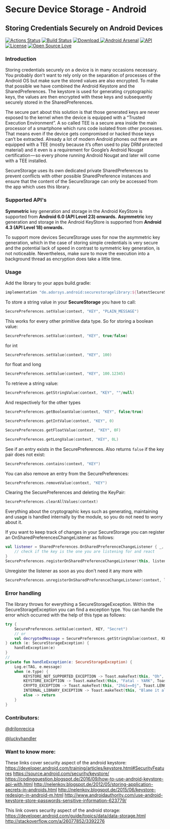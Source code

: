 # Secure Device Storage - Android

## Storing Credentials Securely on Android Devices

[![Actions Status](https://github.com/adorsys/secure-storage-android/workflows/SecureStorage%20Github%20Actions%20CI/badge.svg)](https://github.com/adorsys/secure-storage-android/actions)
[![Build Status](https://travis-ci.org/adorsys/secure-storage-android.svg?branch=master)](https://travis-ci.org/adorsys/secure-storage-android)
[![Download](https://api.bintray.com/packages/andev/adorsys/securestoragelibrary/images/download.svg) ](https://bintray.com/andev/adorsys/securestoragelibrary/_latestVersion) 
[![Android Arsenal](https://img.shields.io/badge/Android%20Arsenal-Secure%20Storage%20Android-blue.svg?style=flat)](https://android-arsenal.com/details/1/5648)
[![API](https://img.shields.io/badge/API-18%2B-blue.svg?style=flat)](https://android-arsenal.com/api?level=18)
[![License](https://img.shields.io/badge/License-Apache%202.0-blue.svg)](https://opensource.org/licenses/Apache-2.0) 
[![Open Source Love](https://badges.frapsoft.com/os/v1/open-source.svg?v=103)](https://github.com/ellerbrock/open-source-badges/)



### Introduction

Storing credentials securely on a device is in many occasions necessary. You probably don't want to rely only on the separation of processes of the Android OS but make sure the stored values are also encrypted.
To make that possible we have combined the Android Keystore and the SharedPreferences. The keystore is used for generating cryptographic keys, the values are then encrypted with these keys and subsequently securely stored in the SharedPreferences.

The secure part about this solution is that those generated keys are never exposed to the kernel when the device is equipped with a “Trusted Execution Environment”. A so called TEE is a secure area inside the main processor of a smartphone which runs code isolated from other processes. That means even if the device gets compromised or hacked those keys can’t be extracted. Already a lot of modern Android phones out there are equipped with a TEE (mostly because it’s often used to play DRM protected material) and it even is a requirement for Google’s Android Nougat certification — so every phone running Android Nougat and later will come with a TEE installed.

SecureStorage uses its own dedicated private SharedPreferences to prevent conflicts with other possible SharedPreference instances and ensure that the content of the SecureStorage can only be accessed from the app which uses this library.

### Supported API's

__Symmetric__ key generation and storage in the Android KeyStore is supported from __Android 6.0 (API Level 23) onwards.__
__Asymmetric__ key generation and storage in the Android KeyStore is supported from __Android 4.3 (API Level 18) onwards.__

To support more devices SecureStorage uses for now the asymmetric key generation, which in the case of storing simple credentials is very secure and the potential lack of speed in contrast to symmetric key generation, is not noticeable. Nevertheless, make sure to move the execution into a background thread as encryption does take a little time.

### Usage

Add the library to your apps build.gradle:

```groovy
implementation "de.adorsys.android:securestoragelibrary:${latestSecureStorageVersion}"
```

To store a string value in your __SecureStorage__ you have to call:
```kotlin
SecurePreferences.setValue(context, "KEY", "PLAIN_MESSAGE")
```

This works for every other primitive data type. So for storing a boolean value:
```kotlin
SecurePreferences.setValue(context, "KEY", true/false)
```

for int
```kotlin
SecurePreferences.setValue(context, "KEY", 100)
```

for float and long
```kotlin
SecurePreferences.setValue(context, "KEY", 100.12345)
```

To retrieve a string value:
```kotlin
SecurePreferences.getStringValue(context, "KEY", ""/null)
```

And respectively for the other types
```kotlin
SecurePreferences.getBooleanValue(context, "KEY", false/true)
```
```kotlin
SecurePreferences.getIntValue(context, "KEY", 0)
```
```kotlin
SecurePreferences.getFloatValue(context, "KEY", 0F)
```
```kotlin
SecurePreferences.getLongValue(context, "KEY", 0L)
```

See if an entry exists in the SecurePreferences. Also returns `false` if the key pair does not exist:
```kotlin
SecurePreferences.contains(context, "KEY")
```

You can also remove an entry from the SecurePreferences:
```kotlin
SecurePreferences.removeValue(context, "KEY")
```

Clearing the SecurePreferences and deleting the KeyPair:
```kotlin
SecurePreferences.clearAllValues(context)
```

Everything about the cryptographic keys such as generating, maintaining and usage is handled internally by the module, so you do not need to worry about it.

If you want to keep track of changes in your SecureStorage you can register an OnSharedPreferencesChangeListener as follows:

``` kotlin
val listener = SharedPreferences.OnSharedPreferenceChangeListener { _, key ->
    // check if the key is the one you are listening for and react
}
SecurePreferences.registerOnSharedPreferenceChangeListener(this, listener)
```
Unregister the listener as soon as you don't need it any more with
``` kotlin
SecurePreferences.unregisterOnSharedPreferenceChangeListener(context, listener)
```


### Error handling
The library throws for everything a SecureStorageException. Within the SecureStorageException you can find a exception type. You can handle the error which occurred with the help of this type as follows:

```kotlin
try {
    SecurePreferences.setValue(context, KEY, "Secret")
    // or
    val decryptedMessage = SecurePreferences.getStringValue(context, KEY, "")
} catch (e: SecureStorageException) {
    handleException(e)
}
//
private fun handleException(e: SecureStorageException) {
    Log.e(TAG, e.message)
    when (e.type) {
        KEYSTORE_NOT_SUPPORTED_EXCEPTION -> Toast.makeText(this, "Oh", Toast.LENGTH_LONG).show()
        KEYSTORE_EXCEPTION -> Toast.makeText(this, "Fatal - YARK", Toast.LENGTH_LONG).show()
        CRYPTO_EXCEPTION -> Toast.makeText(this, "2h&$==0j", Toast.LENGTH_LONG).show()
        INTERNAL_LIBRARY_EXCEPTION -> Toast.makeText(this, "Blame it all on us", Toast.LENGTH_LONG).show()
        else -> return
    }
}
```

### Contributors:
[@drilonrecica](https://github.com/drilonrecica)

[@luckyhandler](https://github.com/luckyhandler)

### Want to know more:

These links cover security aspect of the android keystore:
<https://developer.android.com/training/articles/keystore.html#SecurityFeatures>
<https://source.android.com/security/keystore/>
<https://codingquestion.blogspot.de/2016/09/how-to-use-android-keystore-api-with.html>
<http://nelenkov.blogspot.de/2012/05/storing-application-secrets-in-androids.html>
<http://nelenkov.blogspot.de/2015/06/keystore-redesign-in-android-m.html>
<http://www.androidauthority.com/use-android-keystore-store-passwords-sensitive-information-623779/>  

This link covers security aspect of the android storage:
<https://developer.android.com/guide/topics/data/data-storage.html>
<http://stackoverflow.com/a/26077852/3392276>